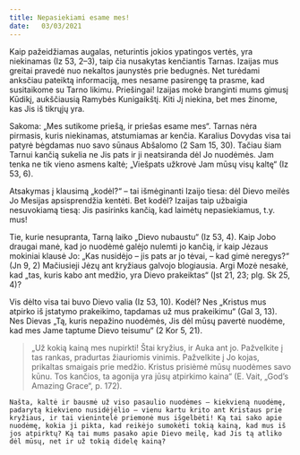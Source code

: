 ```yaml
---
title: Nepasiekiami esame mes! 
date:   03/03/2021
---
```


Kaip pažeidžiamas augalas, neturintis jokios ypatingos vertės, yra niekinamas (Iz 53, 2–3), taip čia nusakytas kenčiantis Tarnas. Izaijas mus greitai pravedė nuo nekaltos jaunystės prie bedugnės. Net turėdami anksčiau pateiktą informaciją, mes nesame pasirengę ta prasme, kad susitaikome su Tarno likimu. Priešingai! Izaijas mokė branginti mums gimusį Kūdikį, aukščiausią Ramybės Kunigaikštį. Kiti Jį niekina, bet mes žinome, kas Jis iš tikrųjų yra.

Sakoma: „Mes sutikome priešą, ir priešas esame mes“. Tarnas nėra pirmasis, kuris niekinamas, atstumiamas ar kenčia. Karalius Dovydas visa tai patyrė bėgdamas nuo savo sūnaus Abšalomo (2 Sam 15, 30). Tačiau šiam Tarnui kančią sukelia ne Jis pats ir ji neatsiranda dėl Jo nuodėmės. Jam tenka ne tik vieno asmens kaltė; „Viešpats užkrovė Jam mūsų visų kaltę“ (Iz 53, 6).

Atsakymas į klausimą „kodėl?“ – tai išmėginanti Izaijo tiesa: dėl Dievo meilės Jo Mesijas apsisprendžia kentėti. Bet kodėl? Izaijas taip užbaigia nesuvokiamą tiesą: Jis pasirinks kančią, kad laimėtų nepasiekiamus, t.y. mus!

Tie, kurie nesupranta, Tarną laiko „Dievo nubaustu“ (Iz 53, 4). Kaip Jobo draugai manė, kad jo nuodėmė galėjo nulemti jo kančią, ir kaip Jėzaus mokiniai klausė Jo: „Kas nusidėjo – jis pats ar jo tėvai, – kad gimė neregys?“ (Jn 9, 2) Mačiusieji Jėzų ant kryžiaus galvojo blogiausia. Argi Mozė nesakė, kad „tas, kuris kabo ant medžio, yra Dievo prakeiktas“ (Įst 21, 23; plg. Sk 25, 4)?

Vis dėlto visa tai buvo Dievo valia (Iz 53, 10). Kodėl? Nes „Kristus mus atpirko iš įstatymo prakeikimo, tapdamas už mus prakeikimu“ (Gal 3, 13). Nes Dievas „Tą, kuris nepažino nuodėmės, Jis dėl mūsų pavertė nuodėme, kad mes Jame taptume Dievo teisumu“ (2 Kor 5, 21).

> <p></p>
> „Už kokią kainą mes nupirkti! Štai kryžius, ir Auka ant jo. Pažvelkite į tas rankas, pradurtas žiauriomis vinimis. Pažvelkite į Jo kojas, prikaltas smaigais prie medžio. Kristus prisiėmė mūsų nuodėmes savo kūnu. Tos kančios, ta agonija yra jūsų atpirkimo kaina“ (E. Vait, „God’s Amazing Grace“, p. 172).

`Našta, kaltė ir bausmė už viso pasaulio nuodėmes – kiekvieną nuodėmę, padarytą kiekvieno nusidėjėlio – vienu kartu krito ant Kristaus prie kryžiaus, ir tai vienintelė priemonė mus išgelbėti! Ką tai sako apie nuodėmę, kokia ji pikta, kad reikėjo sumokėti tokią kainą, kad mus iš jos atpirktų? Ką tai mums pasako apie Dievo meilę, kad Jis tą atliko dėl mūsų, net ir už tokią didelę kainą?`